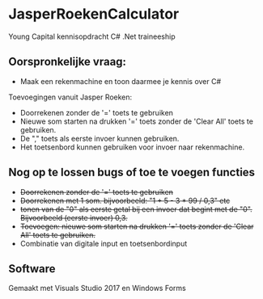 # JasperRoekenCalculator
Young Capital kennisopdracht C# .Net traineeship

## Oorspronkelijke vraag:
* Maak een rekenmachine en toon daarmee je kennis over C#

Toevoegingen vanuit Jasper Roeken:
* Doorrekenen zonder de '=' toets te gebruiken
* Nieuwe som starten na drukken '=' toets zonder de 'Clear All' toets te gebruiken.
* De "," toets als eerste invoer kunnen gebruiken.
* Het toetsenbord kunnen gebruiken voor invoer naar rekenmachine.


## Nog op te lossen bugs of toe te voegen functies
* ~~Doorrekenen zonder de '=' toets te gebruiken~~
* ~~Doorrekenen met 1 som. bijvoorbeeld: "1 + 5 - 3 * 99 / 0,3" etc~~
* ~~tonen van de "0"  als eerste getal bij een invoer dat begint met de "0". Bijvoorbeeld (eerste invoer) 0,3.~~
* ~~Toevoegen: nieuwe som starten na drukken '=' toets zonder de 'Clear All' toets te gebruiken.~~
* Combinatie van digitale input en toetsenbordinput 

## Software
Gemaakt met Visuals Studio 2017 en Windows Forms
